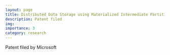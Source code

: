 ```yaml
---
layout: page
title: Distributed Data Storage using Materialized Intermediate Partitions
description: Patent filed
img: 
importance: 3
category: research
---
```


Patent filed by Microsoft